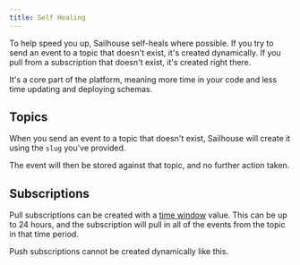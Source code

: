 ```yaml
---
title: Self Healing
---
```


To help speed you up, Sailhouse self-heals where possible. If you try to send an event to a topic that doesn't exist, it's created dynamically. If you pull from a subscription that doesn't exist, it's created right there.

It's a core part of the platform, meaning more time in your code and less time updating and deploying schemas.

## Topics

When you send an event to a topic that doesn't exist, Sailhouse will create it using the `slug` you've provided.

The event will then be stored against that topic, and no further action taken.

## Subscriptions

Pull subscriptions can be created with a [time window](/concepts/subscriptions#time-window) value. This can be up to 24 hours, and the subscription will pull in all of the events from the topic in that time period.

Push subscriptions cannot be created dynamically like this.
